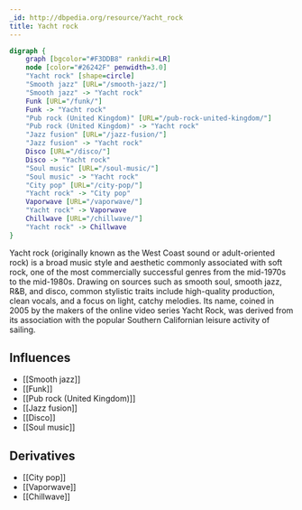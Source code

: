 ```yaml
---
_id: http://dbpedia.org/resource/Yacht_rock
title: Yacht rock
---
```


```dot
digraph {
	graph [bgcolor="#F3DDB8" rankdir=LR]
	node [color="#26242F" penwidth=3.0]
	"Yacht rock" [shape=circle]
	"Smooth jazz" [URL="/smooth-jazz/"]
	"Smooth jazz" -> "Yacht rock"
	Funk [URL="/funk/"]
	Funk -> "Yacht rock"
	"Pub rock (United Kingdom)" [URL="/pub-rock-united-kingdom/"]
	"Pub rock (United Kingdom)" -> "Yacht rock"
	"Jazz fusion" [URL="/jazz-fusion/"]
	"Jazz fusion" -> "Yacht rock"
	Disco [URL="/disco/"]
	Disco -> "Yacht rock"
	"Soul music" [URL="/soul-music/"]
	"Soul music" -> "Yacht rock"
	"City pop" [URL="/city-pop/"]
	"Yacht rock" -> "City pop"
	Vaporwave [URL="/vaporwave/"]
	"Yacht rock" -> Vaporwave
	Chillwave [URL="/chillwave/"]
	"Yacht rock" -> Chillwave
}
```

Yacht rock (originally known as the West Coast sound or adult-oriented rock) is a broad music style and aesthetic commonly associated with soft rock, one of the most commercially successful genres from the mid-1970s to the mid-1980s. Drawing on sources such as smooth soul, smooth jazz, R&B, and disco, common stylistic traits include high-quality production, clean vocals, and a focus on light, catchy melodies. Its name, coined in 2005 by the makers of the online video series Yacht Rock, was derived from its association with the popular Southern Californian leisure activity of sailing.

## Influences

- [[Smooth jazz]]
- [[Funk]]
- [[Pub rock (United Kingdom)]]
- [[Jazz fusion]]
- [[Disco]]
- [[Soul music]]

## Derivatives

- [[City pop]]
- [[Vaporwave]]
- [[Chillwave]]
